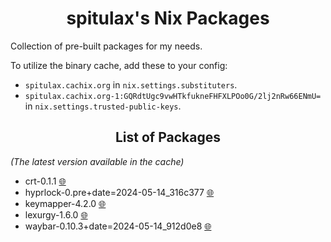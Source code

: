 <h1 align="center">spitulax's Nix Packages</h1>

Collection of pre-built packages for my needs.

To utilize the binary cache, add these to your config:
- `spitulax.cachix.org` in `nix.settings.substituters`.
- `spitulax.cachix.org-1:GQRdtUgc9vwHTkfukneFHFXLPOo0G/2lj2nRw66ENmU=` in `nix.settings.trusted-public-keys`.

<h2 align="center">List of Packages</h2>

_(The latest version available in the cache)_

- crt-0.1.1 [🌐](https://github.com/spitulax/crt)
- hyprlock-0.pre+date=2024-05-14_316c377 [🌐](https://github.com/hyprwm/hyprlock)
- keymapper-4.2.0 [🌐](https://github.com/houmain/keymapper)
- lexurgy-1.6.0 [🌐](https://github.com/def-gthill/lexurgy)
- waybar-0.10.3+date=2024-05-14_912d0e8 [🌐](https://github.com/Alexays/Waybar)
